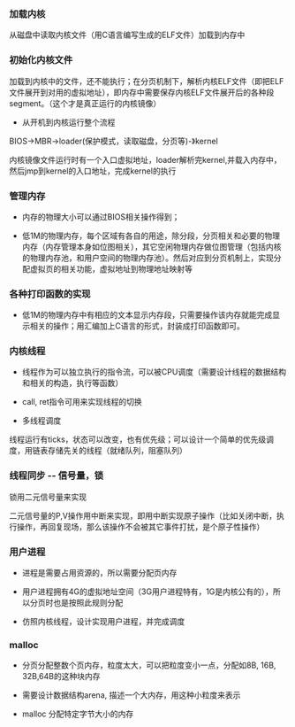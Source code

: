 
### 加载内核

从磁盘中读取内核文件（用C语言编写生成的ELF文件）加载到内存中

### 初始化内核文件

加载到内核中的文件，还不能执行；在分页机制下，解析内核ELF文件（即把ELF文件展开到对用的虚拟地址），即内存中需要保存内核ELF文件展开后的各种段segment。（这个才是真正运行的内核镜像）

* 从开机到内核运行整个流程

BIOS->MBR->loader(保护模式，读取磁盘，分页等)-》kernel

内核镜像文件运行时有一个入口虚拟地址，loader解析完kernel,并载入内存中，然后jmp到kernel的入口地址，完成kernel的执行


### 管理内存

* 内存的物理大小可以通过BIOS相关操作得到；

* 低1M的物理内存，每个区域有各自的用途，除分段，分页相关和必要的物理内存（内存管理本身如位图相关），其它空闲物理内存做位图管理（包括内核的物理内存池，和用户空间的物理内存池）。然后对应到分页机制上，实现分配虚拟页的相关功能，虚拟地址到物理地址映射等

### 各种打印函数的实现

* 低1M的物理内存中有相应的文本显示内存段，只需要操作该内存就能完成显示相关的操作；用汇编加上C语言的形式，封装成打印函数即可。


### 内核线程

* 线程作为可以独立执行的指令流，可以被CPU调度（需要设计线程的数据结构和相关的构造，执行等函数）

* call, ret指令可用来实现线程的切换

* 多线程调度

线程运行有ticks，状态可以改变，也有优先级；可以设计一个简单的优先级调度，用链表存储先关的线程（就绪队列，阻塞队列）


### 线程同步 -- 信号量，锁

锁用二元信号量来实现

二元信号量的P,V操作用中断来实现，即用中断实现原子操作（比如关闭中断，执行操作，再回复现场，那么该操作不会被其它事件打扰，是个原子性操作）


### 用户进程

* 进程是需要占用资源的，所以需要分配页内存

* 用户进程拥有4G的虚拟地址空间（3G用户进程特有，1G是内核公有的），所以分页时也是按照此规则分配

* 仿照内核线程，设计实现用户进程，并完成调度


### malloc

* 分页分配整数个页内存，粒度太大，可以把粒度变小一点，分配如8B, 16B, 32B,64B的这种块内存

* 需要设计数据结构arena, 描述一个大内存，用这种小粒度来表示

* malloc 分配特定字节大小的内存
